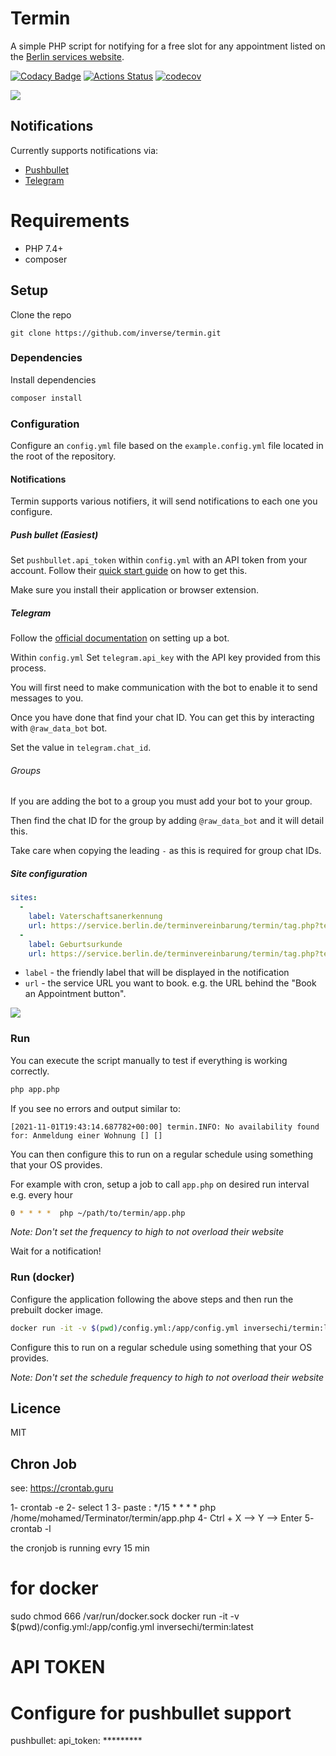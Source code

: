 # Termin

A simple PHP script for notifying for a free slot for any appointment listed on the [Berlin services website][0].

[![Codacy Badge](https://api.codacy.com/project/badge/Grade/764fcbdbe9dd4383ad808cb4f83159af)](https://app.codacy.com/gh/inverse/termin?utm_source=github.com&utm_medium=referral&utm_content=inverse/termin&utm_campaign=Badge_Grade_Settings)
[![Actions Status](https://github.com/inverse/termin/workflows/CI/badge.svg)](https://github.com/inverse/termin/actions)
[![codecov](https://codecov.io/gh/inverse/termin/branch/master/graph/badge.svg)](https://codecov.io/gh/inverse/termin)


![](https://i.imgur.com/8vxmVo2.png)

## Notifications

Currently supports notifications via:

- [Pushbullet][1]
- [Telegram][2]

# Requirements

- PHP 7.4+
- composer

## Setup

Clone the repo

```basg
git clone https://github.com/inverse/termin.git
```

### Dependencies

Install dependencies
 
 ```bash
 composer install
```

### Configuration

Configure an `config.yml` file based on the `example.config.yml` file located in the root of the repository.

#### Notifications

Termin supports various notifiers, it will send notifications to each one you configure.

##### Push bullet (Easiest)

Set `pushbullet.api_token` within `config.yml` with an API token from your account. Follow their [quick start guide][3] on how to get this.

Make sure you install their application or browser extension.

##### Telegram

Follow the [official documentation][4] on setting up a bot.

Within `config.yml` Set `telegram.api_key` with the API key provided from this process.

You will first need to make communication with the bot to enable it to send messages to you. 

Once you have done that find your chat ID. You can get this by interacting with `@raw_data_bot` bot.

Set the value in `telegram.chat_id`.

###### Groups

If you are adding the bot to a group you must add your bot to your group.

Then find the chat ID for the group by adding `@raw_data_bot` and it will detail this.

Take care when copying the leading `-` as this is required for group chat IDs.

##### Site configuration

```yaml
sites:
  -
    label: Vaterschaftsanerkennung
    url: https://service.berlin.de/terminvereinbarung/termin/tag.php?termin=1&dienstleister=122900&anliegen[]=318991&herkunft=1
  -
    label: Geburtsurkunde
    url: https://service.berlin.de/terminvereinbarung/termin/tag.php?termin=1&dienstleister=122900&anliegen[]=318957&herkunft=1
```

- `label` - the friendly label that will be displayed in the notification
- `url` - the service URL you want to book. e.g. the URL behind the "Book an Appointment button".

![](https://i.imgur.com/zqSScD5.png)

### Run

You can execute the script manually to test if everything is working correctly.

```bash
php app.php
```

If you see no errors and output similar to:

```
[2021-11-01T19:43:14.687782+00:00] termin.INFO: No availability found for: Anmeldung einer Wohnung [] []
```

You can then configure this to run on a regular schedule using something that your OS provides.

For example with cron, setup a job to call `app.php` on desired run interval e.g. every hour

 ```bash
0 * * * *  php ~/path/to/termin/app.php
```

_Note: Don't set the frequency to high to not overload their website_

Wait for a notification!

### Run (docker)

Configure the application following the above steps and then run the prebuilt docker image.

```bash
docker run -it -v $(pwd)/config.yml:/app/config.yml inversechi/termin:latest
```

Configure this to run on a regular schedule using something that your OS provides.

_Note: Don't set the schedule frequency to high to not overload their website_

## Licence

MIT

[0]: https://service.berlin.de/terminvereinbarung/
[1]: https://www.pushbullet.com/
[2]: https://telegram.org/
[3]: https://docs.pushbullet.com/#api-quick-start
[4]: https://core.telegram.org/bots#3-how-do-i-create-a-bot


## Chron Job

see: https://crontab.guru

1- crontab -e 
2- select 1 
3- paste : */15 * * * *  php /home/mohamed/Terminator/termin/app.php
4- Ctrl + X --> Y --> Enter 
5- crontab -l 

the cronjob is running evry 15 min 



# for docker 
sudo chmod 666 /var/run/docker.sock
docker run -it -v $(pwd)/config.yml:/app/config.yml inversechi/termin:latest


# API TOKEN 
# Configure for pushbullet support
pushbullet:
  api_token: *********